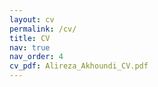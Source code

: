 ```yaml
---
layout: cv
permalink: /cv/
title: CV
nav: true
nav_order: 4
cv_pdf: Alireza_Akhoundi_CV.pdf
---
```

